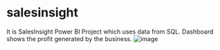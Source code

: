 # salesinsight

It is SalesInsight Power BI Project which uses data from SQL. Dashboard shows the profit generated by the business.
![image](https://user-images.githubusercontent.com/129850080/232842244-75e50a9a-febc-460b-9c3a-1b43a03718e1.png)
